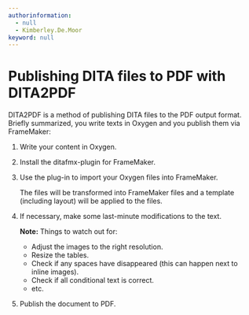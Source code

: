 ```yaml
---
authorinformation:
  - null
  - Kimberley.De.Moor
keyword: null
---
```


# Publishing DITA files to PDF with DITA2PDF

DITA2PDF is a method of publishing DITA files to the PDF output format. Briefly summarized, you write texts in Oxygen and you publish them via FrameMaker:

1. Write your content in Oxygen.
2. Install the ditafmx-plugin for FrameMaker.
3. Use the plug-in to import your Oxygen files into FrameMaker.

   The files will be transformed into FrameMaker files and a template \(including layout\) will be applied to the files.

4. If necessary, make some last-minute modifications to the text.

   **Note:** Things to watch out for:

   * Adjust the images to the right resolution.
   * Resize the tables.
   * Check if any spaces have disappeared \(this can happen next to inline images\).
   * Check if all conditional text is correct.
   * etc.

5. Publish the document to PDF.


